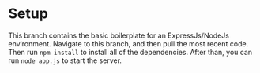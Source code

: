 # Setup
This branch contains the basic boilerplate for an ExpressJs/NodeJs environment. Navigate to this branch, and then pull the most recent code. Then run `npm install` to install all of the dependencies. After than, you can run `node app.js` to start the server. 